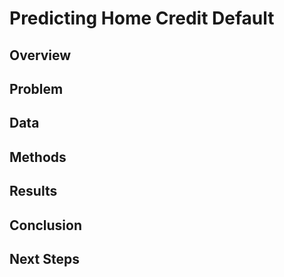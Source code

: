 # Predicting Home Credit Default

## Overview


## Problem

## Data
   

## Methods



## Results



## Conclusion



## Next Steps
